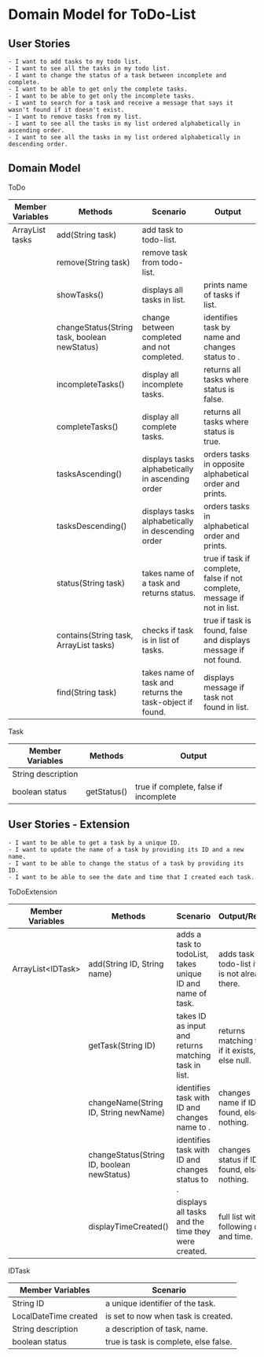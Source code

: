 # Domain Model for ToDo-List

## User Stories 

```
- I want to add tasks to my todo list.
- I want to see all the tasks in my todo list.
- I want to change the status of a task between incomplete and complete.
- I want to be able to get only the complete tasks.
- I want to be able to get only the incomplete tasks.
- I want to search for a task and receive a message that says it wasn't found if it doesn't exist.
- I want to remove tasks from my list.
- I want to see all the tasks in my list ordered alphabetically in ascending order.
- I want to see all the tasks in my list ordered alphabetically in descending order.
```

## Domain Model 

ToDo

| Member Variables      | Methods                                      | Scenario                                                 | Output                                                                   |
|-----------------------|----------------------------------------------|----------------------------------------------------------|--------------------------------------------------------------------------|
| ArrayList<Task> tasks | add(String task)                             | add task to todo-list.                                   |                                                                          |
|                       | remove(String task)                          | remove task from todo-list.                              |                                                                          |
|                       | showTasks()                                  | displays all tasks in list.                              | prints name of tasks if list.                                            |
|                       | changeStatus(String task, boolean newStatus) | change between completed and not completed.              | identifies task by name and changes status to <newStatus>.               |
|                       | incompleteTasks()                            | display all incomplete tasks.                            | returns all tasks where status is false.                                 |
|                       | completeTasks()                              | display all complete tasks.                              | returns all tasks where status is true.                                  |
|                       | tasksAscending()                             | displays tasks alphabetically in ascending order         | orders tasks in opposite alphabetical order and prints.                  |
|                       | tasksDescending()                            | displays tasks alphabetically in descending order        | orders tasks in alphabetical order and prints.                           |
|                       | status(String task)                          | takes name of a task and returns status.                 | true if task if complete, false if not complete, message if not in list. |
|                       | contains(String task, ArrayList<Task> tasks) | checks if task is in list of tasks.                      | true if task is found, false and displays message if not found.          |
|                       | find(String task)                            | takes name of task and returns the task-object if found. | displays message if task not found in list.                              |

Task

| Member Variables   | Methods     | Output                                |
|--------------------|-------------|---------------------------------------|
| String description |             |                                       |
| boolean status     | getStatus() | true if complete, false if incomplete |

## User Stories - Extension

```
- I want to be able to get a task by a unique ID.
- I want to update the name of a task by providing its ID and a new name.
- I want to be able to change the status of a task by providing its ID.
- I want to be able to see the date and time that I created each task.
```

ToDoExtension

| Member Variables   | Methods                                    | Scenario                                                   | Output/Result                                      |
|--------------------|--------------------------------------------|------------------------------------------------------------|----------------------------------------------------|
| ArrayList<IDTask\> | add(String ID, String name)                | adds a task to todoList, takes unique ID and name of task. | adds task to todo-list if ID is not already there. |
|                    | getTask(String ID)                         | takes ID as input and returns matching task in list.       | returns matching task if it exists, else null.     |
|                    | changeName(String ID, String newName)      | identifies task with ID and changes name to <newName>.     | changes name if ID is found, else nothing.         |
|                    | changeStatus(String ID, boolean newStatus) | identifies task with ID and changes status to <newStatus>. | changes status if ID is found, else nothing.       |
|                    | displayTimeCreated()                       | displays all tasks and the time they were created.         | full list with following date and time.            |

IDTask

| Member Variables      | Scenario                              |
|-----------------------|---------------------------------------|
| String ID             | a unique identifier of the task.      |
| LocalDateTime created | is set to now when task is created.   |
| String description    | a description of task, name.          |
| boolean status        | true is task is complete, else false. |
